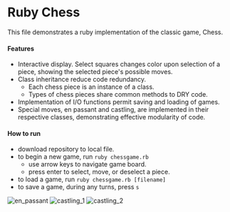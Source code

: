 # Ruby Chess

This file demonstrates a ruby implementation of the classic game, Chess.

#### Features

* Interactive display. Select squares changes color upon selection of a piece, showing the selected piece's possible moves.
* Class inheritance reduce code redundancy.
  * Each chess piece is an instance of a class.
  * Types of chess pieces share common methods to DRY code.
* Implementation of I/O functions permit saving and loading of games.
* Special moves, en passant and castling, are implemented in their respective classes, demonstrating effective modularity of code.

#### How to run

* download repository to local file.
* to begin a new game, run `ruby chessgame.rb`
  * use arrow keys to navigate game board.
  * press enter to select, move, or deselect a piece.
* to load a game, run `ruby chessgame.rb [filename]`
* to save a game, during any turns, press `s`

![en_passant](https://raw.githubusercontent.com/eltonc88/chess.rb/master/img/en_passant.png)
![castling_1](https://raw.githubusercontent.com/eltonc88/chess.rb/master/img/castling_1.png)
![castling_2](https://raw.githubusercontent.com/eltonc88/chess.rb/master/img/castling_2.png)
